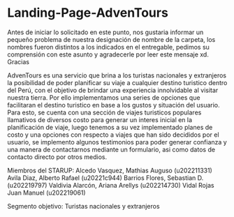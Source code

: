 # Landing-Page-AdvenTours
Antes de iniciar lo solicitado en este punto, nos gustaria informar un pequeño problema de nuestra designación de nombre de la carpeta, los nombres fueron distintos a los indicados en el entregable, pedimos su comprensión con este asunto y agradecerle por leer este mensaje xd. Gracias

AdvenTours es una servicio que brina a los turistas nacionales y extranjeros la posibilidad de poder planificar su viaje a cualquier destino turistico dentro del Perú, con el objetivo de brindar una experiencia innolvidable al visitar nuestra tierra. Por ello implementamos una series de opciones que facilitaran el destino turistico en base a los gustos y situación del usuario. Para esto, se cuenta con una sección de viajes turisticos populares llamativos de diversos costo para generar un interes inicial en la planificación de viaje, luego tenemos a su vez implementado planes de costo y una opciones con respecto a viajes que han sido decididos por el usuario, se implemento algunos testimonios para poder generar confianza y una manera de contactarnos mediante un formulario, asi como datos de contacto directo por otros medios.

Miembros del STARUP:
Alcedo Vasquez, Mathias Auguso (u202211331)
Avila Diaz, Alberto Rafael (u20221c944)
Barrios Flores, Sebastian D. (u202219797)
Valdivia Alarcón, Ariana Arellys (u202214730)
Vidal Rojas Juan Manuel (u202219061)

Segmento objetivo: Turistas nacionales y extranjeros

